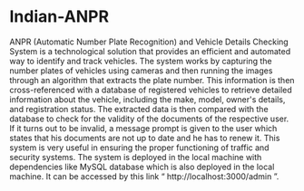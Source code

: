# Indian-ANPR
ANPR (Automatic Number Plate Recognition) and Vehicle Details Checking System is a technological solution that provides an efficient and automated way to identify and track vehicles. The system works by capturing the number plates of vehicles using cameras and then running the images through an algorithm that extracts the plate number. This information is then cross-referenced with a database of registered vehicles to retrieve detailed information about the vehicle, including the make, model, owner's details, and registration status.
The extracted data is then compared with the database to check for the validity of the documents of the respective user. If it turns out to be invalid, a message prompt is given to the user which states that his documents are not up to date and he has to renew it. This system is very useful in ensuring the proper functioning of traffic and security systems.
The system is deployed in the local machine with dependencies like MySQL database which is also deployed in the local machine. It can be accessed by this link “ http://localhost:3000/admin ”.
